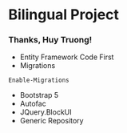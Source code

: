 # Bilingual Project
### Thanks, Huy Truong!

* Entity Framework Code First
* Migrations
```
Enable-Migrations
```
* Bootstrap 5
* Autofac
* JQuery.BlockUI
* Generic Repository
